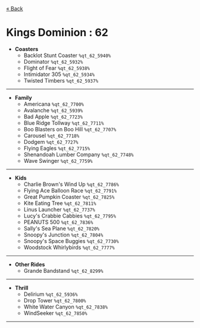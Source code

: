 <a href="../parks_available.md">&laquo; Back</a>
# Kings Dominion : 62
 - **Coasters** 
   - Backlot Stunt Coaster `%qt_62_5940%`
   - Dominator `%qt_62_5932%`
   - Flight of Fear `%qt_62_5938%`
   - Intimidator 305 `%qt_62_5934%`
   - Twisted Timbers `%qt_62_5937%`
---
 - **Family** 
   - Americana `%qt_62_7700%`
   - Avalanche `%qt_62_5939%`
   - Bad Apple `%qt_62_7723%`
   - Blue Ridge Tollway `%qt_62_7711%`
   - Boo Blasters on Boo Hill `%qt_62_7707%`
   - Carousel `%qt_62_7718%`
   - Dodgem `%qt_62_7727%`
   - Flying Eagles `%qt_62_7715%`
   - Shenandoah Lumber Company `%qt_62_7748%`
   - Wave Swinger `%qt_62_7759%`
---
 - **Kids** 
   - Charlie Brown's Wind Up `%qt_62_7786%`
   - Flying Ace Balloon Race `%qt_62_7791%`
   - Great Pumpkin Coaster `%qt_62_7825%`
   - Kite Eating Tree `%qt_62_7811%`
   - Linus Launcher `%qt_62_7737%`
   - Lucy's Crabbie Cabbies `%qt_62_7795%`
   - PEANUTS 500 `%qt_62_7836%`
   - Sally's Sea Plane `%qt_62_7820%`
   - Snoopy's Junction `%qt_62_7804%`
   - Snoopy's Space Buggies `%qt_62_7730%`
   - Woodstock Whirlybirds `%qt_62_7777%`
---
 - **Other Rides** 
   - Grande Bandstand `%qt_62_8299%`
---
 - **Thrill** 
   - Delirium `%qt_62_5936%`
   - Drop Tower `%qt_62_7800%`
   - White Water Canyon `%qt_62_7838%`
   - WindSeeker `%qt_62_7850%`
---